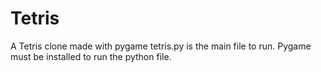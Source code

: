 # Tetris
A Tetris clone made with pygame
tetris.py is the main file to run. Pygame must be installed to run the python file.
